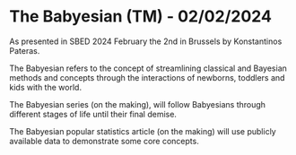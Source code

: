 # The Babyesian (TM) - 02/02/2024

As presented in SBED 2024 February the 2nd in Brussels by Konstantinos Pateras.

The Babyesian refers to the concept of streamlining classical and Bayesian methods and concepts through the interactions of newborns, toddlers and kids with the world.

The Babyesian series (on the making), will follow Babyesians through different stages of life until their final demise.

The Babyesian popular statistics article (on the making) will use publicly available data to demonstrate some core concepts.
